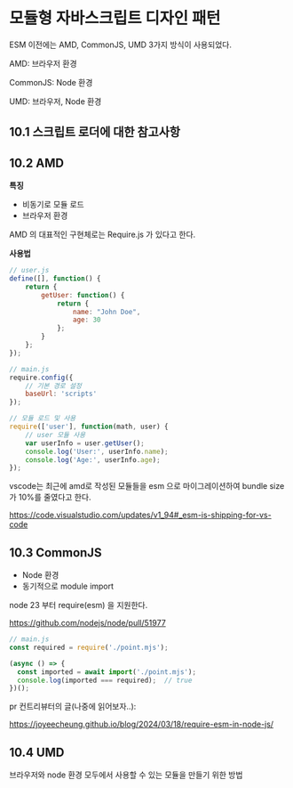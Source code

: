 # 모듈형 자바스크립트 디자인 패턴



ESM 이전에는 AMD, CommonJS, UMD 3가지 방식이 사용되었다.

AMD: 브라우저 환경 

CommonJS: Node 환경

UMD: 브라우저, Node 환경



## 10.1 스크립트 로더에 대한 참고사항



## 10.2 AMD

**특징**

* 비동기로 모듈 로드
* 브라우저 환경

AMD 의 대표적인 구현체로는 Require.js 가 있다고 한다.

**사용법**

```js
// user.js
define([], function() {
    return {
        getUser: function() {
            return {
                name: "John Doe",
                age: 30
            };
        }
    };
});

// main.js
require.config({
    // 기본 경로 설정
    baseUrl: 'scripts'
});

// 모듈 로드 및 사용
require(['user'], function(math, user) {
    // user 모듈 사용
    var userInfo = user.getUser();
    console.log('User:', userInfo.name);
    console.log('Age:', userInfo.age);
});
```





vscode는 최근에 amd로 작성된 모듈들을 esm 으로 마이그레이션하여 bundle size가 10%를 줄였다고 한다.

https://code.visualstudio.com/updates/v1_94#_esm-is-shipping-for-vs-code



## 10.3 CommonJS

* Node 환경
* 동기적으로 module import





node 23 부터 require(esm) 을 지원한다.

https://github.com/nodejs/node/pull/51977

```js
// main.js
const required = require('./point.mjs');

(async () => {
  const imported = await import('./point.mjs');
  console.log(imported === required);  // true
})();
```



pr 컨트리뷰터의 글(나중에 읽어보자..):

https://joyeecheung.github.io/blog/2024/03/18/require-esm-in-node-js/



## 10.4 UMD

브라우저와 node 환경 모두에서 사용할 수 있는 모듈을 만들기 위한 방법















